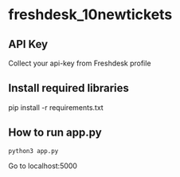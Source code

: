 # freshdesk_10newtickets

## API Key
Collect your api-key from Freshdesk profile

## Install required libraries

pip install -r requirements.txt

## How to run app.py

`python3 app.py`

Go to localhost:5000

